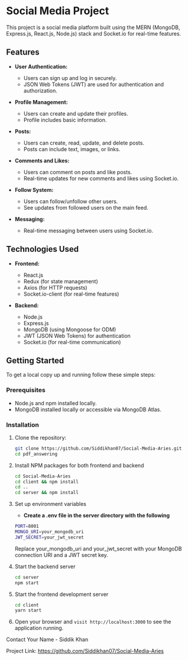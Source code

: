 # Social Media Project

This project is a social media platform built using the MERN (MongoDB, Express.js, React.js, Node.js) stack and Socket.io for real-time features.

## Features

- **User Authentication:**
  - Users can sign up and log in securely.
  - JSON Web Tokens (JWT) are used for authentication and authorization.

- **Profile Management:**
  - Users can create and update their profiles.
  - Profile includes basic information.

- **Posts:**
  - Users can create, read, update, and delete posts.
  - Posts can include text, images, or links.

- **Comments and Likes:**
  - Users can comment on posts and like posts.
  - Real-time updates for new comments and likes using Socket.io.

- **Follow System:**
  - Users can follow/unfollow other users.
  - See updates from followed users on the main feed.

- **Messaging:**
  - Real-time messaging between users using Socket.io.

## Technologies Used

- **Frontend:**
  - React.js
  - Redux (for state management)
  - Axios (for HTTP requests)
  - Socket.io-client (for real-time features)

- **Backend:**
  - Node.js
  - Express.js
  - MongoDB (using Mongoose for ODM)
  - JWT (JSON Web Tokens) for authentication
  - Socket.io (for real-time communication)

## Getting Started

To get a local copy up and running follow these simple steps:

### Prerequisites

- Node.js and npm installed locally.
- MongoDB installed locally or accessible via MongoDB Atlas.

### Installation

1. Clone the repository:
   ```bash
   git clone https://github.com/Siddikhan07/Social-Media-Aries.git
   cd pdf_answering
   ```

2. Install NPM packages for both frontend and backend
   ```bash
   cd Social-Media-Aries
   cd client && npm install
   cd ..
   cd server && npm install
   ```

3. Set up environment variables

   - **Create a .env file in the server directory with the following**
   ```bash
   PORT=8001
   MONGO_URI=your_mongodb_uri
   JWT_SECRET=your_jwt_secret
   ```
   Replace your_mongodb_uri and your_jwt_secret with your MongoDB connection URI and a JWT secret key.

5. Start the backend server
   ```bash
   cd server
   npm start
   ```
6. Start the frontend development server
   ```bash
   cd client
   yarn start
   ```
7. Open your browser and `visit http://localhost:3000` to see the application running.

Contact
Your Name - Siddik Khan

Project Link: https://github.com/Siddikhan07/Social-Media-Aries

